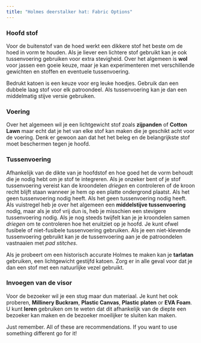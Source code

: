 ```yaml
---
title: "Holmes deerstalker hat: Fabric Options"
---
```


### Hoofd stof

Voor de buitenstof van de hoed werkt een dikkere stof het beste om de hoed in vorm te houden. Als je liever een lichtere stof gebruikt kan je ook tussenvoering gebruiken voor extra stevigheid. Over het algemeen is **wol** voor jassen een goeie keuze, maar je kan experimenteren met verschillende gewichten en stoffen en eventuele tussenvoering.

<Note>

Bedrukt katoen is een keuze voor erg leuke hoedjes. Gebruik dan een dubbele laag stof voor elk patroondeel. Als tussenvoering kan je dan een middelmatig stijve versie gebruiken.

</Note>

### Voering

Over het algemeen wil je een lichtgewicht stof zoals **zijpanden** of **Cotton Lawn** maar echt dat je het van elke stof kan maken die je geschikt acht voor de voering. Denk er gewoon aan dat het het beleg en de belangrijkste stof moet beschermen tegen je hoofd.

### Tussenvoering

Afhankelijk van de dikte van je hoofdstof en hoe goed het de vorm behoudt die je nodig hebt om je stof te integreren. Als je onzeker bent of je stof tussenvoering vereist kan de kroondelen _driegen_ en controleren of de kroon recht blijft staan wanneer je hem op een platte ondergrond plaatst. Als het geen tussenvoering nodig heeft. Als het geen tussenvoering nodig heeft. Als vuistregel heb je over het algemeen een **middelstijve tussenvoering** nodig, maar als je stof vrij dun is, heb je misschien een stevigere tussenvoering nodig. Als je nog steeds twijfelt kan je je kroondelen samen _driegen_ om te controleren hoe het eruitziet op je hoofd. Je kunt ofwel fusibele of niet-fusibele tussenvoering gebruiken. Als je een niet-klevende tussenvoering gebruikt kan je de tussenvoering aan je de patroondelen vastnaaien met _pad stitches_.

<Note>

Als je probeert om een historisch accurate Holmes te maken kan je __tarlatan__ gebruiken, een lichtgewicht gestijfd katoen. Zorg er in alle geval voor dat je dan een stof met een natuurlijke vezel gebruikt.

</Note>

### Invoegen van de visor

Voor de bezoeker wil je een stug maar dun materiaal. Je kunt het ook proberen, **Millinery Buckram**, **Plastic Canvas**, **Plastic platen** or **EVA Foam**. U kunt **leren** gebruiken om te weten dat dit afhankelijk van de diepte een bezoeker kan maken en de bezoeker moeilijker te sluiten kan maken.

<Note>

Just remember. All of these are recommendations. If you want to use something different go for it!

</Note>
